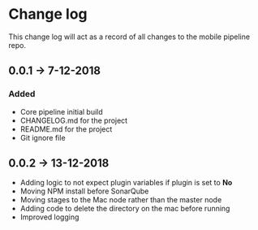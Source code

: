 # Change log
This change log will act as a record of all changes to the mobile pipeline repo.

## 0.0.1 -> 7-12-2018
### Added
- Core pipeline initial build
- CHANGELOG.md for the project
- README.md for the project
- Git ignore file

## 0.0.2 -> 13-12-2018
- Adding logic to not expect plugin variables if plugin is set to **No**
- Moving NPM install before SonarQube
- Moving stages to the Mac node rather than the master node
- Adding code to delete the directory on the mac before running
- Improved logging
